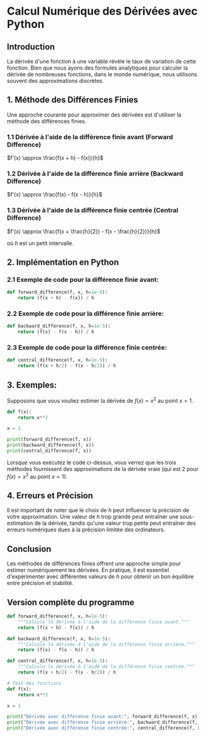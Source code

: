 # Calcul Numérique des Dérivées avec Python

## Introduction

La dérivée d'une fonction à une variable révèle le taux de variation de cette fonction. Bien que nous ayons des formules analytiques pour calculer la dérivée de nombreuses fonctions, dans le monde numérique, nous utilisons souvent des approximations discrètes.

## 1. Méthode des Différences Finies

Une approche courante pour approximer des dérivées est d'utiliser la méthode des différences finies.

### 1.1 Dérivée à l'aide de la différence finie avant (Forward Difference)

$f'(x) \approx \frac{f(x + h) - f(x)}{h}$

### 1.2 Dérivée à l'aide de la différence finie arrière (Backward Difference)

$f'(x) \approx \frac{f(x) - f(x - h)}{h}$

### 1.3 Dérivée à l'aide de la différence finie centrée (Central Difference)

$f'(x) \approx \frac{f(x + \frac{h}{2}) - f(x - \frac{h}{2})}{h}$

où $h$ est un petit intervalle. 

## 2. Implémentation en Python

### 2.1 Exemple de code pour la différence finie avant:

```python
def forward_difference(f, x, h=1e-5):
    return (f(x + h) - f(x)) / h
```

### 2.2 Exemple de code pour la différence finie arrière:

```python
def backward_difference(f, x, h=1e-5):
    return (f(x) - f(x - h)) / h
```

### 2.3 Exemple de code pour la différence finie centrée:

```python
def central_difference(f, x, h=1e-5):
    return (f(x + h/2) - f(x - h/2)) / h
```

## 3. Exemples:

Supposons que vous vouliez estimer la dérivée de $f(x) = x^2$ au point $x = 1$.

```python
def f(x):
    return x**2

x = 1

print(forward_difference(f, x))
print(backward_difference(f, x))
print(central_difference(f, x))
```

Lorsque vous exécutez le code ci-dessus, vous verrez que les trois méthodes fournissent des approximations de la dérivée vraie (qui est 2 pour $f(x) = x^2$ au point $x = 1$).

## 4. Erreurs et Précision

Il est important de noter que le choix de $h$ peut influencer la précision de votre approximation. Une valeur de $h$ trop grande peut entraîner une sous-estimation de la dérivée, tandis qu'une valeur trop petite peut entraîner des erreurs numériques dues à la précision limitée des ordinateurs.

## Conclusion

Les méthodes de différences finies offrent une approche simple pour estimer numériquement les dérivées. En pratique, il est essentiel d'expérimenter avec différentes valeurs de $h$ pour obtenir un bon équilibre entre précision et stabilité.

## Version complète du programme

```python
def forward_difference(f, x, h=1e-5):
    """Calcule la dérivée à l'aide de la différence finie avant."""
    return (f(x + h) - f(x)) / h

def backward_difference(f, x, h=1e-5):
    """Calcule la dérivée à l'aide de la différence finie arrière."""
    return (f(x) - f(x - h)) / h

def central_difference(f, x, h=1e-5):
    """Calcule la dérivée à l'aide de la différence finie centrée."""
    return (f(x + h/2) - f(x - h/2)) / h

# Test des fonctions
def f(x):
    return x**2

x = 1

print("Dérivée avec différence finie avant:", forward_difference(f, x))
print("Dérivée avec différence finie arrière:", backward_difference(f, x))
print("Dérivée avec différence finie centrée:", central_difference(f, x))
```
